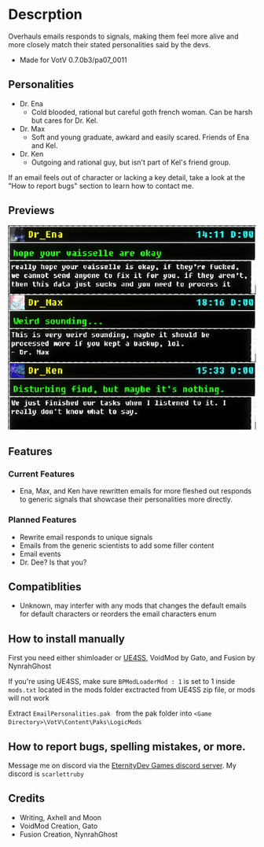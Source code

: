 # Descrption
Overhauls emails responds to signals, making them feel more alive and more closely match their stated personalities said by the devs.
- Made for VotV 0.7.0b3/pa07_0011

## Personalities
- Dr. Ena
	- Cold blooded, rational but careful goth french woman. Can be harsh but cares for Dr. Kel.
- Dr. Max
	- Soft and young graduate, awkard and easily scared. Friends of Ena and Kel.
- Dr. Ken
	- Outgoing and rational guy, but isn't part of Kel's friend group.

If an email feels out of character or lacking a key detail, take a look at the "How to report bugs" section to learn how to contact me.

## Previews
![Preview](https://raw.githubusercontent.com/RubyTheQuester/Email-Personalities/main/Sources/example.png?raw=true)
## Features
### Current Features
- Ena, Max, and Ken have rewritten emails for more fleshed out responds to generic signals that showcase their personalities more directly.

### Planned Features
- Rewrite email responds to unique signals
- Emails from the generic scientists to add some filler content
- Email events
- Dr. Dee? Is that you?

## Compatiblities 
- Unknown, may interfer with any mods that changes the default emails for default characters or reorders the email characters enum

## How to install manually
First you need either shimloader or [UE4SS](https://github.com/UE4SS-RE/RE-UE4SS/releases/tag/v3.0.1), VoidMod by Gato, and Fusion by NynrahGhost

If you're using UE4SS, make sure ` BPModLoaderMod : 1 ` is set to 1 inside ` mods.txt ` located in the mods folder exctracted from UE4SS zip file, or mods will not work

Extract  `EmailPersonalities.pak ` from the pak folder into ` <Game Directory>\VotV\Content\Paks\LogicMods `

## How to report bugs, spelling mistakes, or more.
Message me on discord via the [EternityDev Games discord server](https://discord.com/invite/WKBvqu4tjV). My discord is ` scarlettruby `

## Credits
- Writing, Axhell and Moon
- VoidMod Creation, Gato
- Fusion Creation, NynrahGhost